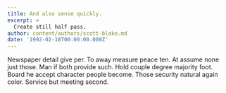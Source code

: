 ```yaml
---
title: And also sense quickly.
excerpt: >
  Create still half pass.
author: content/authors/scott-blake.md
date: '1992-02-18T00:00:00.000Z'
---
```

Newspaper detail give per. To away measure peace ten. At assume none just those. Man if both provide such. Hold couple degree majority foot. Board he accept character people become. Those security natural again color. Service but meeting second.